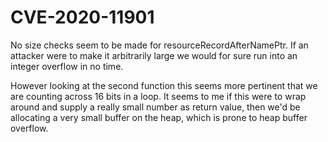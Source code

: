 # CVE-2020-11901

No size checks seem to be made for resourceRecordAfterNamePtr. If an attacker were to make it arbitrarily large we would for sure run into an integer overflow in no time.

However looking at the second function this seems more pertinent that we are counting across 16 bits in a loop. It seems to me if this were to wrap around and supply a really small number as return value, then we'd be allocating a very small buffer on the heap, which is prone to heap buffer overflow.